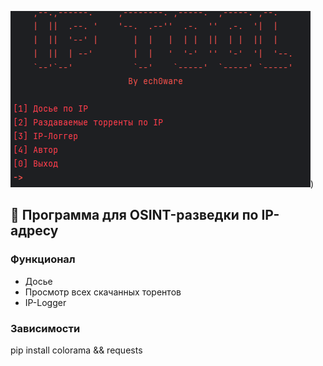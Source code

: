 ![alt text](https://github.com/ech0ware/IpTool/blob/main/Screen.png))

## 📡 Программа для OSINT-разведки по IP-адресу

### Функционал
- Досье
- Просмотр всех скачанных торентов
- IP-Logger

### Зависимости
pip install colorama && requests
